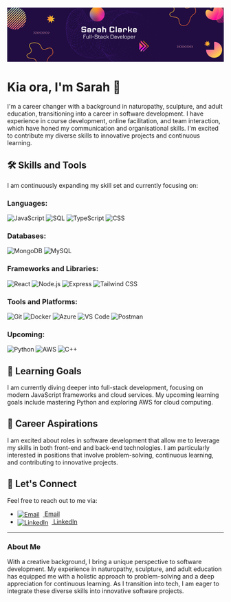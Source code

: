 ![Banner](./assets/banner.png)
# Kia ora, I'm Sarah 👋

I'm a career changer with a background in naturopathy, sculpture, and adult education, transitioning into a career in software development. I have experience in course development, online facilitation, and team interaction, which have honed my communication and organisational skills. I'm excited to contribute my diverse skills to innovative projects and continuous learning.

## 🛠️ Skills and Tools

I am continuously expanding my skill set and currently focusing on:

### **Languages:**
<p align="left">
  <img src="https://img.icons8.com/color/48/000000/javascript.png" alt="JavaScript"/>
  <img src="https://img.icons8.com/ios/50/e1c542/sql.png" alt="SQL"/>
  <img src="https://img.icons8.com/color/48/000000/typescript.png" alt="TypeScript"/>
  <img src="https://img.icons8.com/color/48/000000/css3.png" alt="CSS" />
</p>


### **Databases:**
<p align="left">
  <img src="https://img.icons8.com/color/48/000000/mongodb.png" alt="MongoDB"/>
  <img src="https://img.icons8.com/ios/50/e1c542/mysql-logo.png" alt="MySQL"/>
</p>

### **Frameworks and Libraries:**
<p align="left">
  <img src="https://img.icons8.com/color/48/000000/react-native.png" alt="React"/>
  <img src="https://img.icons8.com/color/48/000000/nodejs.png" alt="Node.js"/>
  <img src="https://img.icons8.com/ios/50/FFFFFF/express-js.png" alt="Express"/>
  <img src="https://img.icons8.com/color/48/000000/tailwindcss.png" alt="Tailwind CSS"/>
 
</p>



### **Tools and Platforms:**
<p align="left">
  <img src="https://img.icons8.com/color/48/000000/git.png" alt="Git"/>
  <img src="https://img.icons8.com/color/48/000000/docker.png" alt="Docker"/>
  <img src="https://img.icons8.com/color/48/000000/azure-1.png" alt="Azure"/>
  <img src="https://img.icons8.com/color/48/000000/visual-studio-code-2019.png" alt="VS Code"/>
  <img src="https://img.icons8.com/dusk/48/000000/postman-api.png" alt="Postman"/>
</p>

### **Upcoming:**
<p align="left">
  <img src="https://img.icons8.com/color/48/000000/python.png" alt="Python"/>
  <img src="https://img.icons8.com/color/48/000000/amazon-web-services.png" alt="AWS"/>
  <img src="https://img.icons8.com/color/48/000000/c-plus-plus-logo.png" alt="C++"/> 
 
</p>

## 🌱 Learning Goals

I am currently diving deeper into full-stack development, focusing on modern JavaScript frameworks and cloud services. My upcoming learning goals include mastering Python and exploring AWS for cloud computing.

## 🎯 Career Aspirations

I am excited about roles in software development that allow me to leverage my skills in both front-end and back-end technologies. I am particularly interested in positions that involve problem-solving, continuous learning, and contributing to innovative projects.

## 💬 Let's Connect

Feel free to reach out to me via:
- <a href="mailto:sarahclarke.dev@gmail.com">
  <img src="https://img.icons8.com/material-outlined/24/f5f5dc/email.png" alt="Email" style="vertical-align:middle; margin-right:8px;">
  Email
  </a>
- <a href="https://www.linkedin.com/in/sarah-clarke-40aa8030b">
  <img src="https://img.icons8.com/material-outlined/24/f5f5dc/linkedin.png" alt="LinkedIn" style="vertical-align:middle; margin-right:8px;">
  LinkedIn
  </a>

---

### About Me

With a creative background, I bring a unique perspective to software development. My experience in naturopathy, sculpture, and adult education has equipped me with a holistic approach to problem-solving and a deep appreciation for continuous learning. As I transition into tech, I am eager to integrate these diverse skills into innovative software projects.









